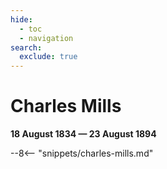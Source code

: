 ```yaml
---
hide:
  - toc
  - navigation
search:
  exclude: true  
---
```


# Charles Mills 

**18 August 1834 — 23 August 1894**

--8<-- "snippets/charles-mills.md"
